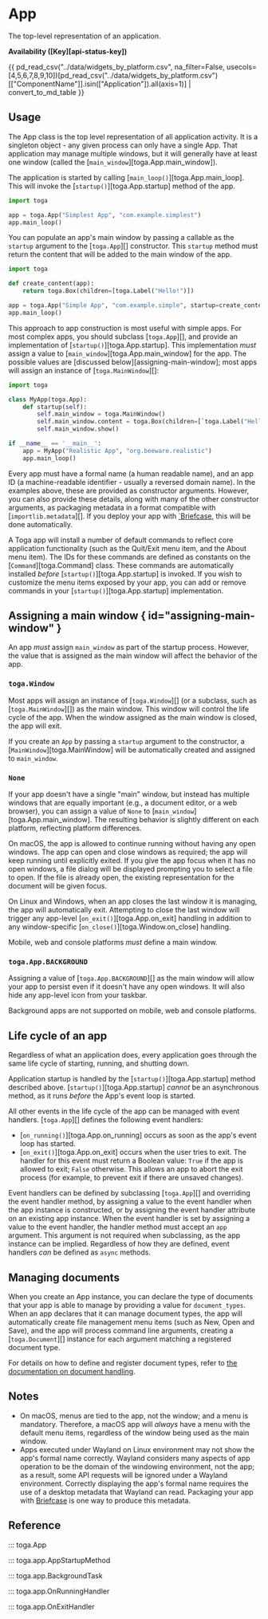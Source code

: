 # App

The top-level representation of an application.

**Availability ([Key][api-status-key])**

{{ pd_read_csv("../data/widgets_by_platform.csv", na_filter=False, usecols=[4,5,6,7,8,9,10])[pd_read_csv("../data/widgets_by_platform.csv")[["ComponentName"]].isin(["Application"]).all(axis=1)] | convert_to_md_table }}

## Usage

The App class is the top level representation of all application
activity. It is a singleton object - any given process can only have a
single App. That application may manage multiple windows, but it will
generally have at least one window (called the
[`main_window`][toga.App.main_window]).

The application is started by calling
[`main_loop()`][toga.App.main_loop]. This will invoke
the [`startup()`][toga.App.startup] method of the
app.

```python
import toga

app = toga.App("Simplest App", "com.example.simplest")
app.main_loop()
```

You can populate an app's main window by passing a callable as the
`startup` argument to the [`toga.App`][]
constructor. This `startup` method must return the content that will be
added to the main window of the app.

```python
import toga

def create_content(app):
    return toga.Box(children=[toga.Label("Hello!")])

app = toga.App("Simple App", "com.example.simple", startup=create_content)
app.main_loop()
```

This approach to app construction is most useful with simple apps. For
most complex apps, you should subclass [`toga.App`][], and provide an implementation of
[`startup()`][toga.App.startup]. This
implementation *must* assign a value to
[`main_window`][toga.App.main_window] for the app. The
possible values are [discussed below][assigning-main-window]; most apps
will assign an instance of [`toga.MainWindow`][]:

```python
import toga

class MyApp(toga.App):
    def startup(self):
        self.main_window = toga.MainWindow()
        self.main_window.content = toga.Box(children=[`toga.Label("Hello!")])
        self.main_window.show()

if __name__ == '__main__':
    app = MyApp("Realistic App", "org.beeware.realistic")
    app.main_loop()
```

Every app must have a formal name (a human readable name), and an app ID
(a machine-readable identifier - usually a reversed domain name). In the
examples above, these are provided as constructor arguments. However,
you can also provide these details, along with many of the other
constructor arguments, as packaging metadata in a format compatible with
[`importlib.metadata`][]. If you deploy your
app with [`Briefcase](https://briefcase.readthedocs.io/en/stable), this
will be done automatically.

A Toga app will install a number of default commands to reflect core
application functionality (such as the Quit/Exit menu item, and the
About menu item). The IDs for these commands are defined as constants on
the [`Command`][toga.Command] class. These
commands are automatically installed *before*
[`startup()`][toga.App.startup] is invoked. If you
wish to customize the menu items exposed by your app, you can add or
remove commands in your [`startup()`][toga.App.startup] implementation.

## Assigning a main window  { id="assigning-main-window" }

An app *must* assign `main_window` as part of the startup process.
However, the value that is assigned as the main window will affect the
behavior of the app.

### `toga.Window`

Most apps will assign an instance of [`toga.Window`][] (or a subclass, such as
[`toga.MainWindow`][]) as the main window.
This window will control the life cycle of the app. When the window
assigned as the main window is closed, the app will exit.

If you create an `App` by passing a `startup` argument to the
constructor, a [`MainWindow`][toga.MainWindow] will
be automatically created and assigned to `main_window`.

### `None`

If your app doesn't have a single "main" window, but instead has
multiple windows that are equally important (e.g., a document editor, or
a web browser), you can assign a value of `None` to
[`main_window`][toga.App.main_window]. The resulting
behavior is slightly different on each platform, reflecting platform
differences.

On macOS, the app is allowed to continue running without having any open
windows. The app can open and close windows as required; the app will
keep running until explicitly exited. If you give the app focus when it
has no open windows, a file dialog will be displayed prompting you to
select a file to open. If the file is already open, the existing
representation for the document will be given focus.

On Linux and Windows, when an app closes the last window it is managing,
the app will automatically exit. Attempting to close the last window
will trigger any app-level [`on_exit()`][toga.App.on_exit] handling in addition to any window-specific
[`on_close()`][toga.Window.on_close] handling.

Mobile, web and console platforms *must* define a main window.

### `toga.App.BACKGROUND`

Assigning a value of [`toga.App.BACKGROUND`][] as the main window will allow your app to persist even if
it doesn't have any open windows. It will also hide any app-level icon
from your taskbar.

Background apps are not supported on mobile, web and console platforms.

## Life cycle of an app

Regardless of what an application does, every application goes through
the same life cycle of starting, running, and shutting down.

Application startup is handled by the
[`startup()`][toga.App.startup] method described
above. [`startup()`][toga.App.startup] *cannot* be an
asynchronous method, as it runs *before* the App's event loop is
started.

All other events in the life cycle of the app can be managed with event
handlers. [`toga.App`][] defines the
following event handlers:

- [`on_running()`][toga.App.on_running] occurs as soon
  as the app's event loop has started.
- [`on_exit()`][toga.App.on_exit] occurs when the
  user tries to exit. The handler for this event must return a Boolean
  value: `True` if the app is allowed to exit; `False` otherwise. This
  allows an app to abort the exit process (for example, to prevent exit
  if there are unsaved changes).

Event handlers can be defined by subclassing
[`toga.App`][] and overriding the event
handler method, by assigning a value to the event handler when the app
instance is constructed, or by assigning the event handler attribute on
an existing app instance. When the event handler is set by assigning a
value to the event handler, the handler method must accept an `app`
argument. This argument is not required when subclassing, as the app
instance can be implied. Regardless of how they are defined, event
handlers *can* be defined as `async` methods.

## Managing documents

When you create an App instance, you can declare the type of documents
that your app is able to manage by providing a value for
`document_types`. When an app declares that it can manage document
types, the app will automatically create file management menu items
(such as New, Open and Save), and the app will process command line
arguments, creating a [`toga.Document`][]
instance for each argument matching a registered document type.

For details on how to define and register document types, refer to
[the documentation on document handling](resources/document.md).

## Notes

- On macOS, menus are tied to the app, not the window; and a menu is
  mandatory. Therefore, a macOS app will *always* have a menu with the
  default menu items, regardless of the window being used as the main
  window.
- Apps executed under Wayland on Linux environment may not show the
  app's formal name correctly. Wayland considers many aspects of app
  operation to be the domain of the windowing environment, not the app;
  as a result, some API requests will be ignored under a Wayland
  environment. Correctly displaying the app's formal name requires the
  use of a desktop metadata that Wayland can read. Packaging your app
  with [Briefcase](https://briefcase.beeware.org/en/stable) is one
  way to produce this metadata.

## Reference

::: toga.App

::: toga.app.AppStartupMethod

::: toga.app.BackgroundTask

::: toga.app.OnRunningHandler

::: toga.app.OnExitHandler
